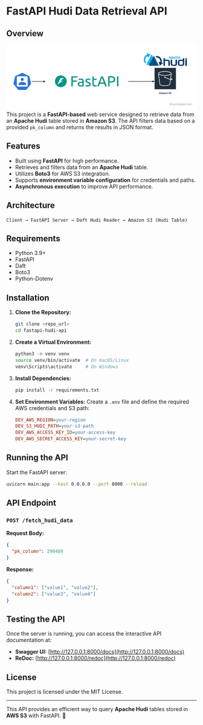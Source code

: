 # FastAPI Hudi Data Retrieval API

## Overview
![diagram](diagram.jpg)
This project is a **FastAPI-based** web service designed to retrieve data from an **Apache Hudi** table stored in **Amazon S3**. The API filters data based on a provided `pk_column` and returns the results in JSON format.

## Features
- Built using **FastAPI** for high performance.
- Retrieves and filters data from an **Apache Hudi** table.
- Utilizes **Boto3** for AWS S3 integration.
- Supports **environment variable configuration** for credentials and paths.
- **Asynchronous execution** to improve API performance.

## Architecture
```
Client → FastAPI Server → Daft Hudi Reader → Amazon S3 (Hudi Table)
```

## Requirements
- Python 3.9+
- FastAPI
- Daft
- Boto3
- Python-Dotenv

## Installation
1. **Clone the Repository:**
   ```sh
   git clone <repo_url>
   cd fastapi-hudi-api
   ```
2. **Create a Virtual Environment:**
   ```sh
   python3 -m venv venv
   source venv/bin/activate  # On macOS/Linux
   venv\Scripts\activate     # On Windows
   ```
3. **Install Dependencies:**
   ```sh
   pip install -r requirements.txt
   ```
4. **Set Environment Variables:**
   Create a `.env` file and define the required AWS credentials and S3 path:
   ```ini
   DEV_AWS_REGION=your-region
   DEV_S3_HUDI_PATH=your-s3-path
   DEV_AWS_ACCESS_KEY_ID=your-access-key
   DEV_AWS_SECRET_ACCESS_KEY=your-secret-key
   ```

## Running the API
Start the FastAPI server:
```sh
uvicorn main:app --host 0.0.0.0 --port 8000 --reload
```

## API Endpoint
### **`POST /fetch_hudi_data`**
**Request Body:**
```json
{
  "pk_column": 290489
}
```
**Response:**
```json
{
  "column1": ["value1", "value2"],
  "column2": ["value3", "value4"]
}
```

## Testing the API
Once the server is running, you can access the interactive API documentation at:
- **Swagger UI:** [http://127.0.0.1:8000/docs](http://127.0.0.1:8000/docs)
- **ReDoc:** [http://127.0.0.1:8000/redoc](http://127.0.0.1:8000/redoc)

## License
This project is licensed under the MIT License.

---
This API provides an efficient way to query **Apache Hudi** tables stored in **AWS S3** with FastAPI. 🚀
